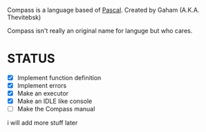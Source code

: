 Compass is a language based of [Pascal](https://en.wikipedia.org/wiki/Pascal_(programming_language)). Created by Gaham (A.K.A. Thevitebsk)

Compass isn't really an original name for languge but who cares.

# STATUS
- [X] Implement function definition
- [X] Implement errors
- [X] Make an executor
- [X] Make an IDLE like console
- [ ] Make the Compass manual

i will add more stuff later
